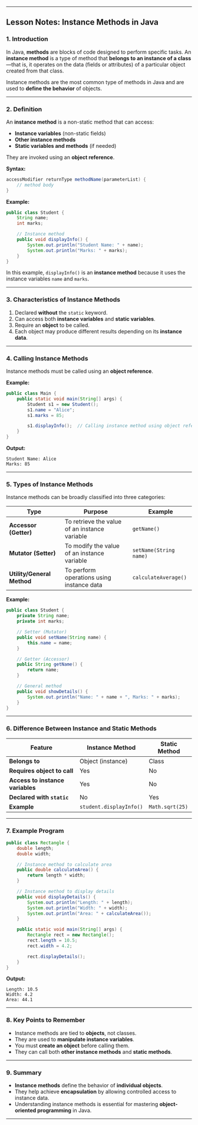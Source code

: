 
---

## **Lesson Notes: Instance Methods in Java**

### **1. Introduction**

In Java, **methods** are blocks of code designed to perform specific tasks.
An **instance method** is a type of method that **belongs to an instance of a class**—that is, it operates on the data (fields or attributes) of a particular object created from that class.

Instance methods are the most common type of methods in Java and are used to **define the behavior** of objects.

---

### **2. Definition**

An **instance method** is a non-static method that can access:

* **Instance variables** (non-static fields)
* **Other instance methods**
* **Static variables and methods** (if needed)

They are invoked using an **object reference**.

**Syntax:**

```java
accessModifier returnType methodName(parameterList) {
    // method body
}
```

**Example:**

```java
public class Student {
    String name;
    int marks;

    // Instance method
    public void displayInfo() {
        System.out.println("Student Name: " + name);
        System.out.println("Marks: " + marks);
    }
}
```

In this example, `displayInfo()` is an **instance method** because it uses the instance variables `name` and `marks`.

---

### **3. Characteristics of Instance Methods**

1. Declared **without** the `static` keyword.
2. Can access both **instance variables** and **static variables**.
3. Require an **object** to be called.
4. Each object may produce different results depending on its **instance data**.

---

### **4. Calling Instance Methods**

Instance methods must be called using an **object reference**.

**Example:**

```java
public class Main {
    public static void main(String[] args) {
        Student s1 = new Student();
        s1.name = "Alice";
        s1.marks = 85;

        s1.displayInfo();  // Calling instance method using object reference
    }
}
```

**Output:**

```
Student Name: Alice
Marks: 85
```

---

### **5. Types of Instance Methods**

Instance methods can be broadly classified into three categories:

| **Type**                   | **Purpose**                                   | **Example**            |
| -------------------------- | --------------------------------------------- | ---------------------- |
| **Accessor (Getter)**      | To retrieve the value of an instance variable | `getName()`            |
| **Mutator (Setter)**       | To modify the value of an instance variable   | `setName(String name)` |
| **Utility/General Method** | To perform operations using instance data     | `calculateAverage()`   |

**Example:**

```java
public class Student {
    private String name;
    private int marks;

    // Setter (Mutator)
    public void setName(String name) {
        this.name = name;
    }

    // Getter (Accessor)
    public String getName() {
        return name;
    }

    // General method
    public void showDetails() {
        System.out.println("Name: " + name + ", Marks: " + marks);
    }
}
```

---

### **6. Difference Between Instance and Static Methods**

| **Feature**                      | **Instance Method**     | **Static Method** |
| -------------------------------- | ----------------------- | ----------------- |
| **Belongs to**                   | Object (instance)       | Class             |
| **Requires object to call**      | Yes                     | No                |
| **Access to instance variables** | Yes                     | No                |
| **Declared with `static`**       | No                      | Yes               |
| **Example**                      | `student.displayInfo()` | `Math.sqrt(25)`   |

---

### **7. Example Program**

```java
public class Rectangle {
    double length;
    double width;

    // Instance method to calculate area
    public double calculateArea() {
        return length * width;
    }

    // Instance method to display details
    public void displayDetails() {
        System.out.println("Length: " + length);
        System.out.println("Width: " + width);
        System.out.println("Area: " + calculateArea());
    }

    public static void main(String[] args) {
        Rectangle rect = new Rectangle();
        rect.length = 10.5;
        rect.width = 4.2;

        rect.displayDetails();
    }
}
```

**Output:**

```
Length: 10.5
Width: 4.2
Area: 44.1
```

---

### **8. Key Points to Remember**

* Instance methods are tied to **objects**, not classes.
* They are used to **manipulate instance variables**.
* You must **create an object** before calling them.
* They can call both **other instance methods** and **static methods**.

---

### **9. Summary**

* **Instance methods** define the behavior of **individual objects**.
* They help achieve **encapsulation** by allowing controlled access to instance data.
* Understanding instance methods is essential for mastering **object-oriented programming** in Java.

---


